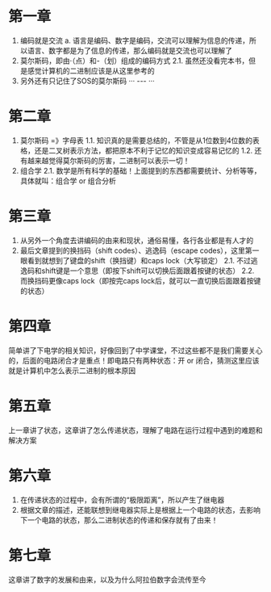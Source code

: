 # 第一章
1. 编码就是交流
a. 语言是编码、数字是编码，交流可以理解为信息的传递，所以语言、数字都是为了信息的传递，那么编码就是交流也可以理解了
2. 莫尔斯码，即由·（点）和-（划）组成的编码方式
2.1. 虽然还没看完本书，但是感觉计算机的二进制应该是从这里参考的
3. 另外还有只记住了SOS的莫尔斯码 ··· --- ···

# 第二章
1. 莫尔斯码 =》字母表
1.1. 知识真的是需要总结的，不管是从1位数到4位数的表格，还是二叉树表示方法，都把原本不利于记忆的知识变成容易记忆的
1.2. 还有越来越觉得莫尔斯码的厉害，二进制可以表示一切！
2. 组合学
2.1. 数学是所有科学的基础！上面提到的东西都需要统计、分析等等，具体就叫：组合学 or 组合分析

# 第三章
1. 从另外一个角度去讲编码的由来和现状，通俗易懂，各行各业都是有人才的
2. 最后文章提到的换挡码（shift codes）、逃逸码（escape codes），这里第一眼看到就想到了键盘的shift（换挡键）和caps lock（大写锁定）
2.1. 不过逃逸码和shift键是一个意思（即按下shift可以切换后面跟着按键的状态）
2.2. 而换挡码更像caps lock（即按完caps lock后，就可以一直切换后面跟着按键的状态）

# 第四章
简单讲了下电学的相关知识，好像回到了中学课堂，不过这些都不是我们需要关心的，后面的电路闭合才是重点！即电路只有两种状态：开 or 闭合，猜测这里应该就是计算机中怎么表示二进制的根本原因

# 第五章
上一章讲了状态，这章讲了怎么传递状态，理解了电路在运行过程中遇到的难题和解决方案

# 第六章
1. 在传递状态的过程中，会有所谓的“极限距离”，所以产生了继电器
2. 根据文章的描述，还能联想到继电器实际上是根据上一个电路的状态，去影响下一个电路的状态，那么二进制状态的传递和保存就有了由来！

# 第七章
这章讲了数字的发展和由来，以及为什么阿拉伯数字会流传至今
